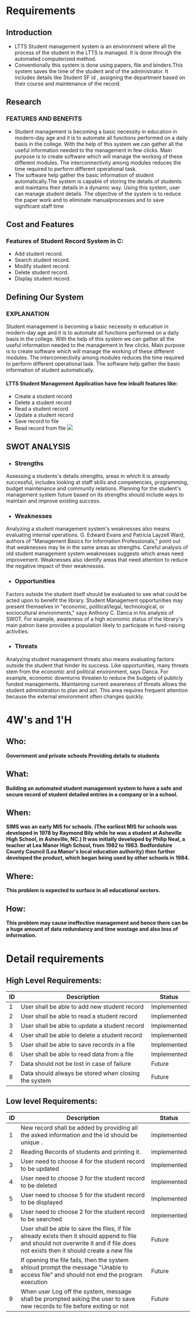 # Requirements
## Introduction
* LTTS Student management system is an environment where all the process of the student in the LTTS is managed. It is done through the automated computerized method.
* Conventionally this system is done using papers, file and binders.This system saves the time of the student and of the administrator. It includes details like Student SF id , assigning the department based on their course and maintenance of the record.

## Research
### FEATURES AND BENEFITS
* Student management is becoming a basic necessity in education in modern-day age and it is to automate all functions performed on a daily basis in the college. With the help of this system we can gather all the useful information needed to the management in few clicks. Main purpose is to create software which will manage the working of these different modules. The interconnectivity among modules reduces the time required to perform different operational task.
* The software help gather the basic information of student automatically.The system is capable of storing the details of students and maintains their details in a dynamic way.  Using this system, user can manage student details. The objective of the system is to reduce the paper work and to eliminate manualprocesses and to save significant staff time
 
## Cost and Features
### Features of Student Record System in C:
* Add student record.
* Search student record.
* Modify student record.
* Delete student record.
* Display student record.


## Defining Our System
  ### EXPLANATION
  Student management is becoming a basic necessity in education in modern-day age and it is to automate all functions performed on a daily basis in the college. With the help of this system we can gather all the useful information needed to the management in few clicks. Main purpose is to create software which will manage the working of these different modules. The interconnectivity among modules reduces the time required to perform different operational task. The software help gather the basic information of student automatically.
  #### LTTS Student Management Application have few inbuilt features like:
  * Create a student record
* Delete a student record
* Read a student record
* Update a student record
* Save record to file
* Read record from file
![](https://cdn.glitch.com/13b946c9-3736-441f-a3fc-1304e26e06b3%2FCapture.PNG?v=1618342061401)
  
## SWOT ANALYSIS

* ### Strengths
Assessing a students's details strengths, areas in which it is already successful, includes looking at staff skills and competencies, programming, budget maintenance and community relations. Planning for the student's management system future based on its strengths should include ways to maintain and improve existing success.

* ### Weaknesses
Analyzing a student management system's weaknesses also means evaluating internal operations. G. Edward Evans and Patricia Layzell Ward, authors of "Management Basics for Information Professionals," point out that weaknesses may lie in the same areas as strengths. Careful analysis of old student management  system weaknesses suggests which areas need improvement. Weaknesses also identify areas that need attention to reduce the negative impact of their weaknesses.

* ### Opportunities
Factors outside the student itself should be evaluated to see what could be acted upon to benefit the library. Student Management opportunities may present themselves in "economic, political/legal, technological, or sociocultural environments," says Anthony C. Danca in his analysis of SWOT. For example, awareness of a high economic status of the library's main patron base provides a population likely to participate in fund-raising activities.

* ### Threats
Analyzing student management threats also means evaluating factors outside the student that hinder its success. Like opportunities, many threats stem from the economic and political environment, says Danca. For example, economic downturns threaten to reduce the budgets of publicly funded managements. Maintaining current awareness of threats allows the student administration to plan and act. This area requires frequent attention because the external environment often changes quickly.

# 4W&#39;s and 1&#39;H

## Who:
**Government and private  schools Providing details to students**



## What:
**Building an automated student management system to have a safe and secure record of student detailed entries in a company or in a school.**



## When:
**SIMS was an early MIS for schools. (The earliest MIS for schools was developed in 1978 by Raymond Bily while he was a student at Asheville High School, in Asheville, NC.) It was initially developed by Philip Neal, a teacher at Lea Manor High School, from 1982 to 1983. Bedfordshire County Council (Lea Manor's local education authority) then further developed the product, which began being used by other schools in 1984.**



## Where:
**This problem is expected to surface in all educational sectors.**


## How:
**This problem may cause ineffective  management and hence there can be a huge amount of data redundancy and time wastage and also loss of information.**



# Detail requirements
## High Level Requirements:
 
| ID | Description |  Status | 
| ----- | ----- |  ---------|
| 1 | User shall be able to add new student  record |  Implemented | 
| 2 | User shall be able to read a student record |  Implemented |
| 3 | User shall be able to update a student record |Implemented |
| 4 | User shall be able to delete a student record |  Implemented |
| 5 | User shall be able to save records in a file |  Implemented |
| 6 | User shall be able to read data from a file |  Implemented |
| 7 | Data should not be lost in case of failure | Future |
| 8 | Data should always be stored when closing the system | Future |



##  Low level Requirements:
| ID | Description |  Status  |
| ------ | --------- | ----- |
| 1 | New record shall be added by providing all the asked information and the id should be unique . |  Implemented|
| 2 | Reading Records of students and printing it. |  implemented |
| 3| User need to choose 4 for the student record to be updated |  Implemented |
| 4 | User need to choose 3 for the student record to be deleted |  Implemented |
| 5 | User need to choose 5 for the student record to be displayed | Implemented|
| 6 | User need to choose 2 for the student record to be searched|  Implemented |
| 7 | User shall be able to save the files, if file already exists then it should append to file and should not overwrite it and if file does not exists then it should create a new file | Future |
| 8 | If opening the file fails, then the system shloud prompt the message "Unable to access file" and should not end the program execution | Future |
| 9 | When user Log off the system, message shall be prompted asking the user to save new records to file before exiting or not | Future 
